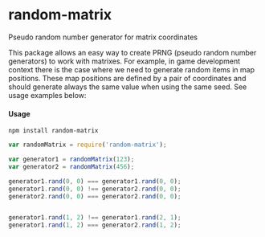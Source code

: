 # random-matrix
Pseudo random number generator for matrix coordinates


This package allows an easy way to create PRNG (pseudo random number generators) to work with matrixes.
For example, in game development context there is the case where we need to generate random items in map positions.
These map positions are defined by a pair of coordinates and should generate always the same value when using the same seed.
See usage examples below:

#### Usage

```
npm install random-matrix
```

```javascript
var randomMatrix = require('random-matrix');

var generator1 = randomMatrix(123);
var generator2 = randomMatrix(456);

generator1.rand(0, 0) === generator1.rand(0, 0);
generator1.rand(0, 0) !== generator2.rand(0, 0);
generator2.rand(0, 0) === generator2.rand(0, 0);


generator1.rand(1, 2) !== generator1.rand(2, 1);
generator1.rand(1, 2) === generator2.rand(1, 2);
```
